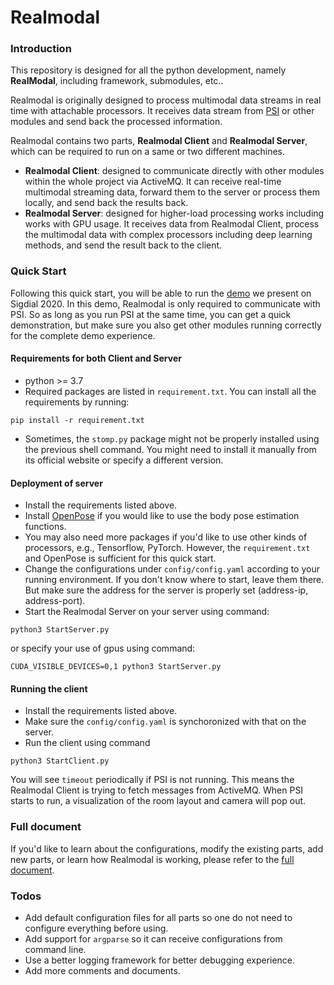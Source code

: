 # Realmodal

### Introduction

This repository is designed for all the python development, namely **RealModal**, including framework, submodules, etc..

Realmodal is originally designed to process multimodal data streams in real time with attachable processors. It receives
data stream from [PSI](https://github.com/DANCEcollaborative/PSI) or other modules and send back the processed 
information.

Realmodal contains two parts, **Realmodal Client** and **Realmodal Server**, which can be required to run on a same or 
two different machines.
* **Realmodal Client**: designed to communicate directly with other modules within the whole project via ActiveMQ. It 
can receive real-time multimodal streaming data, forward them to the server or process them locally, and send back the 
results back.
* **Realmodal Server**: designed for higher-load processing works including works with GPU usage. It receives data from 
Realmodal Client, process the multimodal data with complex processors including deep learning methods, and send the 
result back to the client. 

### Quick Start
Following this quick start, you will be able to run the [demo](https://aclanthology.org/2020.sigdial-1.31.pdf) we 
present on Sigdial 2020. In this demo, Realmodal is only required to communicate with PSI. So as long as you run PSI at 
the same time, you can get a quick demonstration, but make sure you also get other modules running correctly for the 
complete demo experience.
#### Requirements for both Client and Server
* python >= 3.7
* Required packages are listed in ```requirement.txt```. You can install all the requirements by running:
```shell script
pip install -r requirement.txt
```
* Sometimes, the ```stomp.py``` package might not be properly installed using the previous shell command. You might need 
to install it manually from its official website or specify a different version. 
 
#### Deployment of server
* Install the requirements listed above. 
* Install [OpenPose](https://github.com/CMU-Perceptual-Computing-Lab/openpose) if you would like to use the body pose 
estimation functions.
* You may also need more packages if you'd like to use other kinds of processors, e.g., Tensorflow, PyTorch. However, 
the `requirement.txt` and OpenPose is sufficient for this quick start. 
* Change the configurations under `config/config.yaml` according to your running environment. If you don't know where to
start, leave them there. But make sure the address for the server is properly set (address-ip, address-port).
* Start the Realmodal Server on your server using command:
```shell script
python3 StartServer.py
```
or specify your use of gpus using command:
```shell script
CUDA_VISIBLE_DEVICES=0,1 python3 StartServer.py
```

#### Running the client
* Install the requirements listed above. 
* Make sure the `config/config.yaml` is synchoronized with that on the server.
* Run the client using command 
```shell script
python3 StartClient.py
```
You will see `timeout` periodically if PSI is not running. This means the Realmodal Client is trying to fetch messages 
from ActiveMQ. When PSI starts to run, a visualization of the room layout and camera will pop out. 

### Full document
If you'd like to learn about the configurations, modify the existing parts, add new parts, or learn how Realmodal is
working, please refer to the [full document](doc/document.md).    

### Todos
* Add default configuration files for all parts so one do not need to configure everything before using.
* Add support for `argparse` so it can receive configurations from command line.
* Use a better logging framework for better debugging experience.  
* Add more comments and documents.
